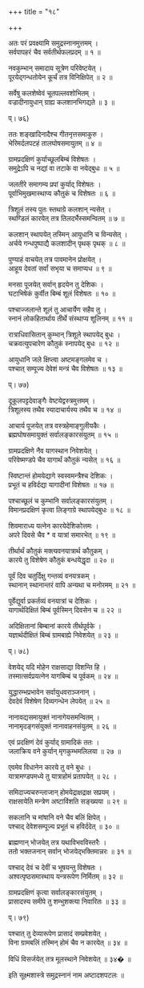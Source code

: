 +++
title = "१८"

+++
  
अतः परं प्रवक्ष्यामि समुद्रस्नानमुत्तमम् ।  
सर्वपापहरं चैव सर्वतीर्थफलप्रदम् ॥ १ ॥  
  
नवकुम्भान् समादाय सूत्रेण परिवेष्टयेत् ।  
पूरयेद्गन्धतोयेन कूर्चं तत्र विनिक्षिपेत् ॥ २ ॥  
  
सर्वेषु कलशेष्वेवं चूतपल्लवशोभितम् ।  
वज्रादीनायुधान् ग्राह्य कलशानभिगद्यते ॥ ३ ॥  
  
प्। ७६)  
  
ततः शङ्खादिनादैश्च गीतनृत्तसमाकुरु ।  
भेरिमर्दलपटहं तालघोषसमायुतम् ॥ ४ ॥  
  
ग्रामप्रदक्षिणं कुर्याच्छूलबिम्बं विशेषतः ।  
समुद्रेऽपि च नद्यां वा तटाके वा नयेद्बुधः ॥ ५ ॥  
  
जलतीरे समागम्य प्रपां कुर्याद् विशेषतः ।  
पूर्वाभिमुखमास्थाप्य कौतुकं च विशेषतः ॥ ६ ॥  
  
त्रिशूलं तस्य पुतः स्तथाग्रे कलशान् न्यसेत् ।  
स्थण्डिलं कारयेत् तत्र तिलदर्भैस्समन्वितम् ॥ ७ ॥  
  
कलशान् स्थापयेत् तस्मिन् आयुधानि च विन्यसेत् ।  
अर्चये गन्धपुष्पाद्यै कलशादीन् पृथक् पृथक् ॥ ८ ॥  
  
पुण्याहं वाचयेत् तत्र पावमानेन प्रोक्षयेत् ।  
आहूय देवतां सर्वां सभृया च समाप्यध ॥ ९ ॥  
  
मनसा पूजयेत् सर्वान् हृदयेन तु देशिकः ।  
घटाभिषेकं कुर्वीत बिम्बं शूलं विशेषतः ॥ १० ॥  
  
पश्चाज्जलान्ते शूलं तु आचार्येण सहैव तु ।  
स्नानं लोकहितार्थाय तीर्थे संस्थाप्य शूलिनम् ॥ ११ ॥  
  
रात्राधिवासितान् कुम्भान् त्रिशूले स्थापयेद् बुधः ।  
चक्रवत्युपचारेण कौतुकं स्नापयेद् बुधः ॥ १२ ॥  
  
आयुधानि जले क्षिप्त्वा अष्टमङ्गलमेव च ।  
पश्चात् सम्पूज्य देवेशं मन्त्रं चैव विशेषतः ॥ १३ ॥  
  
प्। ७७)  
  
दूकूलपट्टदेवाङ्गैः वेष्टयेद्वस्त्रमुत्तमम् ।  
त्रिशूलस्य तथैव स्यादाचार्यस्य तथैव च ॥ १४ ॥  
  
आचार्य पूजयेत् तत्र वस्त्रहेमाङ्गुलीयकैः ।  
ब्रह्मघोषसमायुक्तं सर्वालङ्कारसंयुतम् ॥ १५ ॥  
  
ग्रामप्रदक्षिणे नैव यागस्थान निवेशयेत् ।  
परिवेष्मण्डपे चैव यागार्थं कौतुकं न्यसेत् ॥ १६ ॥  
  
स्विष्टान्तं होमयेद्यागे स्वस्वमन्त्रैश्च देशिकः ।  
प्रभूतं च हविर्दद्या यागादीनां विशेषतः ॥ १७ ॥  
  
पश्चाच्छूलं च कुम्भानि सर्वालङ्कारसंयुतम् ।  
विमानप्रदक्षिणं कृत्वा लिङ्गाग्रे स्थापयेद्बुधः ॥ १८ ॥  
  
शिवमाराध्य यत्नेन कारयेदेशिकोत्तमः ।  
अपरे दिवसे चैव * व यात्रां समारभेत् ॥ १९ ॥  
  
तीर्थार्थं कौतुकं मक्त्यवनयात्रार्थ कौतुकम् ।  
कारये तु विशेषेण कौतुकं बन्धयेद्धृदा ॥ २० ॥  
  
पूर्वं दिव चतुर्दिक्षु गन्तव्यं वनयत्रकम् ।  
स्थानान् स्थानान्तरं वापि अन्यथा च मनोरमम् ॥ २१ ॥  
  
पूर्वेद्युर्वा प्रकर्तव्यं वनयात्रां च देशिकः ।  
यागार्थदिक्षितं बिम्बं पूर्वस्मिन् दिवसेन च ॥ २२ ॥  
  
अदिक्षितानां बिम्बानां कारये तीर्थपूर्वके ।  
यज्ञार्थदीक्षितं बिम्बं ग्रामबाह्ये निवेशयेत् ॥ २३ ॥  
  
प्। ७८)  
  
वेशयेद् यदि मोहेन राक्षसाद्या विशन्ति हि ।  
तस्मात्सर्वप्रयत्नेन यागबिम्बं च पूर्वकम् ॥ २४ ॥  
  
युद्धारम्भप्रभावेन सर्वायुधवराञ्जनान् ।  
देवदेवं विशेषेण दिव्यगन्धेन लेपयेत् ॥ २५ ॥  
  
नानावद्यसमायुक्तं नानागेयसमन्वितम् ।  
नानामृदङ्गसंयुक्तं नानावाहनसंयुतम् ॥ २६ ॥  
  
एवं प्रदक्षिणं देवं कुर्याद् ग्रामादिकं ततः ।  
जलाक्रिय वने कुर्यान् मृगकुम्भमलिलया ॥ २७ ॥  
  
एवमेव विधानेन कारये तु वने बुधः ।  
यात्रामण्डपमध्ये तु यात्राहोमं प्रतापयेत् ॥ २८ ।  
  
समिदाज्यचरुन्लाजान् होमयेद्राक्षद्राक्ष सप्रयम् ।  
राक्षसायेति मन्त्रेण अष्टाविंशति सङ्ख्यया ॥ २९ ॥  
  
सकलानि च मांषानि वने चैव बलिं क्षिपेत् ।  
पश्चाद् देवेशसम्पूज्य प्रभूतं च हविर्ददेत् ॥ ३० ॥  
  
ब्राह्मणान् भोजयेत् तत्र यथाविभवविस्तरैः ।  
ततो भक्तजनान् सर्वान् भोजयेद्भक्तिमान्नरः ॥ ३१ ॥  
  
पश्चाद् देवं च देवीं च भूषयन्तु विशेषतः ।  
अश्वत्पृष्ठसमास्थाय यन्त्ररूपेण निर्मितम् ॥ ३२ ॥  
  
ग्रामप्रदक्षिणं कृत्वा सर्वालङ्कारसंयुतम् ।  
प्रासादस्य समीपे तु शम्भुशक्त्या निवारितः ॥ ३३ ॥  
  
प्। ७९)  
  
पश्चात् तु देव्यारूपेण प्रासादं सम्प्रवेशयेत् ।  
विना ग्रामबलिं तस्मिन् होमं चैव न कारयेत् ॥ ३४ ॥  
  
विधिं विसर्जयेत् तत्र मूलस्थाने निवेशयेत् ॥ ३४� ॥  
  
  
इति सूक्ष्मशास्त्रे समुद्रस्नानं नाम अष्टादशपटलः ॥   
